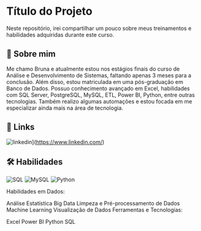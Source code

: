 
# Título do Projeto

Neste repositório, irei compartilhar um pouco sobre meus treinamentos e habilidades adquiridas durante este curso. 


## 🚀 Sobre mim

Me chamo Bruna e atualmente estou nos estágios finais do curso de Análise e Desenvolvimento de Sistemas, faltando apenas 3 meses para a conclusão. Além disso, estou matriculada em uma pós-graduação em Banco de Dados. Possuo conhecimento avançado em Excel, habilidades com SQL Server, PostgreSQL, MySQL, ETL, Power BI, Python, entre outras tecnologias. Também realizo algumas automações e estou focada em me especializar ainda mais na área de tecnologia.
## 🔗 Links
![linkedin](https://www.linkedin.com/in/brunafelixanalistajr/)](https://www.linkedin.com/)


## 🛠 Habilidades

![SQL](https://img.shields.io/badge/SQL-000?style=for-the-badge&logo=sql) 
![MySQL](https://img.shields.io/badge/MySQL-000?style=for-the-badge&logo=mysql) 
![Python](https://img.shields.io/badge/Python-000?style=for-the-badge&logo=python)

Habilidades em Dados:

Análise Estatística
Big Data
Limpeza e Pré-processamento de Dados
Machine Learning
Visualização de Dados
Ferramentas e Tecnologias:

Excel
Power BI
Python
SQL
